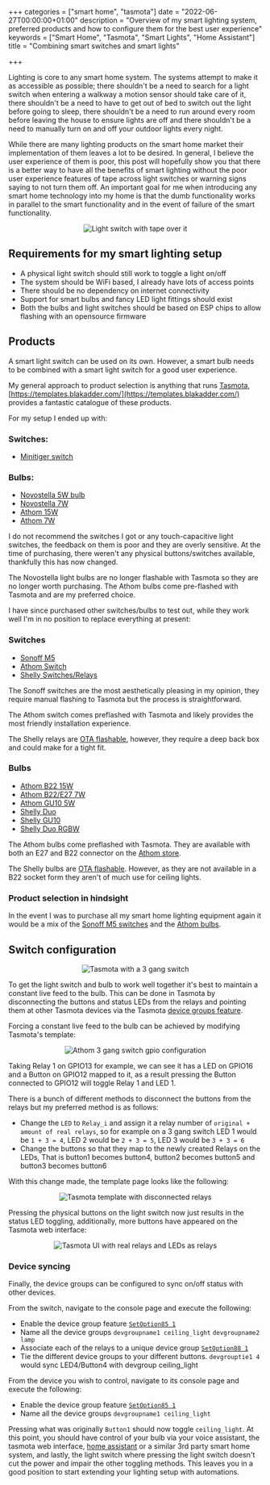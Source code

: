 +++
categories = ["smart home", "tasmota"]
date = "2022-06-27T00:00:00+01:00"
description = "Overview of my smart lighting system, preferred products and how to configure them for the best user experience"
keywords = ["Smart Home", "Tasmota", "Smart Lights", "Home Assistant"]
title = "Combining smart switches and smart lights"

+++

Lighting is core to any smart home system. The systems attempt to make it as accessible as possible; there shouldn't be a need to search for a light switch when entering a walkway a motion sensor should take care of it, there shouldn't be a need to have to get out of bed to switch out the light before going to sleep, there shouldn't be a need to run around every room before leaving the house to ensure lights are off and there shouldn't be a need to manually turn on and off your outdoor lights every night.

While there are many lighting products on the smart home market their implementation of them leaves a lot to be desired. In general, I believe the user experience of them is poor, this post will hopefully show you that there is a better way to have all the benefits of smart lighting without the poor user experience features of tape across light switches or warning signs saying to not turn them off. An important goal for me when introducing any smart home technology into my home is that the dumb functionality works in parallel to the smart functionality and in the event of failure of the smart functionality.

<center>

![Light switch with tape over it](/images/combining-smart-switches-and-bulbs/light-switch-taped.png)

</center>

## Requirements for my smart lighting setup

- A physical light switch should still work to toggle a light on/off
- The system should be WiFi based, I already have lots of access points
- There should be no dependency on internet connectivity
- Support for smart bulbs and fancy LED light fittings should exist
- Both the bulbs and light switches should be based on ESP chips to allow flashing with an opensource firmware

## Products

A smart light switch can be used on its own. However, a smart bulb needs to be combined with a smart light switch for a good user experience.

My general approach to product selection is anything that runs [Tasmota](/images/combining-smart-switches-and-bulbs/https://tasmota.github.io/docs/), [https://templates.blakadder.com/](https://templates.blakadder.com/) provides a fantastic catalogue of these products.

For my setup I ended up with:

### Switches:

  - [Minitiger switch](/images/combining-smart-switches-and-bulbs/https://templates.blakadder.com/minitiger_1gang-V2.html)

### Bulbs:
 
 - [Novostella 5W bulb](/images/combining-smart-switches-and-bulbs/https://templates.blakadder.com/novostella_UT55505.html)
 - [Novostella 7W](/images/combining-smart-switches-and-bulbs/https://templates.blakadder.com/novostella_UT55507.html)
 - [Athom 15W](/images/combining-smart-switches-and-bulbs/https://templates.blakadder.com/athom_LB01-15W-E27.html)
 - [Athom 7W](/images/combining-smart-switches-and-bulbs/https://templates.blakadder.com/athom_LB017W.htm)

I do not recommend the switches I got or any touch-capacitive light switches, the feedback on them is poor and they are overly sensitive. At the time of purchasing, there weren't any physical buttons/switches available, thankfully this has now changed.

The Novostella light bulbs are no longer flashable with Tasmota so they are no longer worth purchasing. The Athom bulbs come pre-flashed with Tasmota and are my preferred choice.

I have since purchased other switches/bulbs to test out, while they work well I'm in no position to replace everything at present:

### Switches

 - [Sonoff M5](/images/combining-smart-switches-and-bulbs/https://templates.blakadder.com/sonoff_SwitchMan_M5-3C.html)
 - [Athom Switch](/images/combining-smart-switches-and-bulbs/https://templates.blakadder.com/athom_SW01-TAS-3EU.html)
 - [Shelly Switches/Relays](/images/combining-smart-switches-and-bulbs/https://shop.shelly.cloud/index.php?route=product/search&search=switch)

The Sonoff switches are the most aesthetically pleasing in my opinion, they require manual flashing to Tasmota but the process is straightforward.

The Athom switch comes preflashed with Tasmota and likely provides the most friendly installation experience.

The Shelly relays are [OTA flashable](/images/combining-smart-switches-and-bulbs/https://github.com/yaourdt/mgos-to-tasmota), however, they require a deep back box and could make for a tight fit.

### Bulbs

 - [Athom B22 15W](/images/combining-smart-switches-and-bulbs/https://templates.blakadder.com/athom_LB01-15W-E27.html)
 - [Athom B22/E27 7W](/images/combining-smart-switches-and-bulbs/https://templates.blakadder.com/athom_LB017W.html)
 - [Athom GU10 5W](/images/combining-smart-switches-and-bulbs/https://templates.blakadder.com/athom_LB10-5W-TAS.html)
 - [Shelly Duo](/images/combining-smart-switches-and-bulbs/https://templates.blakadder.com/shelly_DUO.html)
 - [Shelly GU10](/images/combining-smart-switches-and-bulbs/https://templates.blakadder.com/shelly_DUO_RGBW_GU10.html)
 - [Shelly Duo RGBW](/images/combining-smart-switches-and-bulbs/https://templates.blakadder.com/shelly_DUO_RGBW.html)

The Athom bulbs come preflashed with Tasmota. They are available with both an E27 and B22 connector on the [Athom store](/images/combining-smart-switches-and-bulbs/https://www.aliexpress.com/item/4001281509550.html).

The Shelly bulbs are [OTA flashable](/images/combining-smart-switches-and-bulbs/https://github.com/yaourdt/mgos-to-tasmota). However, as they are not available in a B22 socket form they aren't of much use for ceiling lights.

### Product selection in hindsight

In the event I was to purchase all my smart home lighting equipment again it would be a mix of the [Sonoff M5 switches](/images/combining-smart-switches-and-bulbs/https://sonoff.tech/product/smart-wall-swtich/m5/) and the [Athom bulbs](https://www.aliexpress.com/item/4001281509550.html).

## Switch configuration

<center>

![Tasmota with a 3 gang switch](/images/combining-smart-switches-and-bulbs/tasmota-3-gang-switch.png)

</center>

To get the light switch and bulb to work well together it's best to maintain a constant live feed to the bulb. This can be done in Tasmota by disconnecting the buttons and status LEDs from the relays and pointing them at other Tasmota devices via the Tasmota [device groups feature](/images/combining-smart-switches-and-bulbs/https://tasmota.github.io/docs/Device-Groups/).

Forcing a constant live feed to the bulb can be achieved by modifying Tasmota's template:

<center>

![Athom 3 gang switch gpio configuration](/images/combining-smart-switches-and-bulbs/switch-gpio.png)

</center>

Taking Relay 1 on GPIO13 for example, we can see it has a LED on GPIO16 and a Button on GPIO12 mapped to it, as a result pressing the Button connected to GPIO12 will toggle Relay 1 and LED 1.

There is a bunch of different methods to disconnect the buttons from the relays but my preferred method is as follows:

 - Change the `LED` to `Relay_i` and assign it a relay number of `original + amount of real relays`, so for example on a 3 gang switch LED 1 would be `1 + 3 = 4`, LED 2 would be `2 + 3 = 5`, LED 3 would be `3 + 3 = 6`
 - Change the buttons so that they map to the newly created Relays on the LEDs, That is button1 becomes button4, button2 becomes button5 and button3 becomes button6

With this change made, the template page looks like the following:

<center>

![Tasmota template with disconnected relays](/images/combining-smart-switches-and-bulbs/tasmota-template-disconnected-relays.png)

</center>

Pressing the physical buttons on the light switch now just results in the status LED toggling, additionally, more buttons have appeared on the Tasmota web interface:

<center>

![Tasmota UI with real relays and LEDs as relays](/images/combining-smart-switches-and-bulbs/tasmota-virtual-realys-ui.png)

</center>

### Device syncing

Finally, the device groups can be configured to sync on/off status with other devices.

From the switch, navigate to the console page and execute the following:

 - Enable the device group feature [`SetOption85 1`](/images/combining-smart-switches-and-bulbs/https://tasmota.github.io/docs/Commands/#setoption85)
 - Name all the device groups `devgroupname1 ceiling_light` `devgroupname2 lamp`
 - Associate each of the relays to a unique device group [`SetOption88 1`](/images/combining-smart-switches-and-bulbs/https://tasmota.github.io/docs/Commands/#setoption88)
 - Tie the different device groups to your different buttons. `devgrouptie1 4` would sync LED4/Button4 with devgroup ceiling_light


From the device you wish to control, navigate to its console page and execute the following:

 - Enable the device group feature [`SetOption85 1`](/images/combining-smart-switches-and-bulbs/https://tasmota.github.io/docs/Commands/#setoption85)
 - Name all the device groups `devgroupname1 ceiling_light`

Pressing what was originally `Button1` should now toggle `ceiling_light`. At this point, you should have control of your bulb via your voice assistant, the tasmota web interface, [home assistant](/images/combining-smart-switches-and-bulbs/https://www.home-assistant.io/) or a similar 3rd party smart home system, and lastly, the light switch where pressing the light switch doesn't cut the power and impair the other toggling methods. This leaves you in a good position to start extending your lighting setup with automations.
